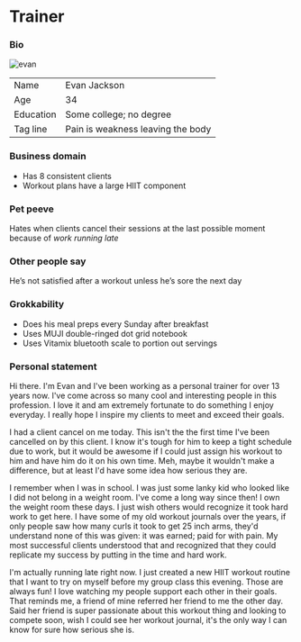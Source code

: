 # Trainer
### Bio
![evan](https://image.shutterstock.com/z/stock-photo-handsome-african-american-male-trainer-with-clipboard-232351570.jpg)

|  |  |
|:--|:--|
| Name | Evan Jackson |
| Age | 34 |
| Education | Some college; no degree |
| Tag line | Pain is weakness leaving the body |

### Business domain
* Has 8 consistent clients
* Workout plans have a large HIIT component

### Pet peeve
Hates when clients cancel their sessions at the last possible moment because of _work running late_

### Other people say
He’s not satisfied after a workout unless he’s sore the next day

### Grokkability
* Does his meal preps every Sunday after breakfast
* Uses MUJI double-ringed dot grid notebook
* Uses Vitamix bluetooth scale to portion out servings

### Personal statement
Hi there. I'm Evan and I've been working as a personal trainer for over 13 years now. I've come across so many cool and interesting people in this profession. I love it and am extremely fortunate to do something I enjoy everyday. I really hope I inspire my clients to meet and exceed their goals.

I had a client cancel on me today. This isn't the the first time I've been cancelled on by this client. I know it's tough for him to keep a tight schedule due to work, but it would be awesome if I could just assign his workout to him and have him do it on his own time. Meh, maybe it wouldn't make a difference, but at least I'd have some idea how serious they are.

I remember when I was in school. I was just some lanky kid who looked like I did not belong in a weight room. I've come a long way since then! I own the weight room these days. I just wish others would recognize it took hard work to get here. I have some of my old workout journals over the years, if only people saw how many curls it took to get 25 inch arms, they'd understand none of this was given: it was earned; paid for with pain. My most successful clients understood that and recognized that they could replicate my success by putting in the time and hard work.

I'm actually running late right now. I just created a new HIIT workout routine that I want to try on myself before my group class this evening. Those are always fun! I love watching my people support each other in their goals. That reminds me, a friend of mine referred her friend to me the other day. Said her friend is super passionate about this workout thing and looking to compete soon, wish I could see her workout journal, it's the only way I can know for sure how serious she is.